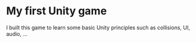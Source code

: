 # My first Unity game
I built this game to learn some basic Unity principles such as collisions, UI, audio, ...
